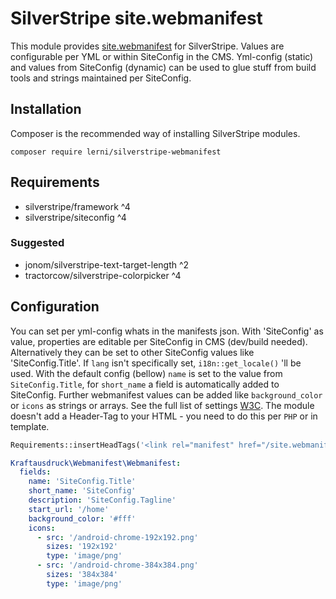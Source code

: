 # SilverStripe site.webmanifest
This module provides [site.webmanifest](https://developer.mozilla.org/en-US/docs/Web/Manifest) for SilverStripe. Values are configurable per YML or within SiteConfig in the CMS. Yml-config (static) and values from SiteConfig (dynamic) can be used to glue stuff from build tools and strings maintained per SiteConfig.

## Installation
Composer is the recommended way of installing SilverStripe modules.
```
composer require lerni/silverstripe-webmanifest
```

## Requirements
- silverstripe/framework ^4
- silverstripe/siteconfig ^4
### Suggested
- jonom/silverstripe-text-target-length ^2
- tractorcow/silverstripe-colorpicker ^4

## Configuration
You can set per yml-config whats in the manifests json. With 'SiteConfig' as value, properties are editable per SiteConfig in CMS (dev/build needed). Alternatively they can be set to other SiteConfig values like 'SiteConfig.Title'. If `lang` isn't specifically set, `i18n::get_locale()` 'll be used. With the default config (bellow) `name` is set to the value from `SiteConfig.Title`, for `short_name` a field is automatically added to SiteConfig. Further webmanifest values can be added like `background_color` or `icons` as strings or arrays. See the full list of settings [W3C](https://w3c.github.io/manifest/#webappmanifest-dictionary). The module doesn't add a Header-Tag to your HTML - you need to do this per `PHP` or in template.
```php
Requirements::insertHeadTags('<link rel="manifest" href="/site.webmanifest">');
```
```yaml
Kraftausdruck\Webmanifest\Webmanifest:
  fields:
    name: 'SiteConfig.Title'
    short_name: 'SiteConfig'
    description: 'SiteConfig.Tagline'
    start_url: '/home'
    background_color: '#fff'
    icons:
      - src: '/android-chrome-192x192.png'
        sizes: '192x192'
        type: 'image/png'
      - src: '/android-chrome-384x384.png'
        sizes: '384x384'
        type: 'image/png'
```